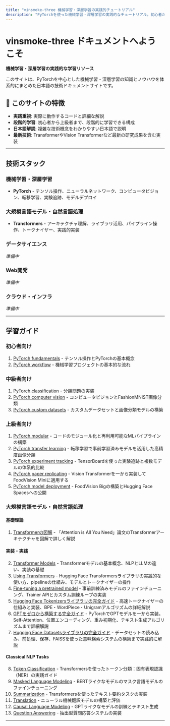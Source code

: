 ```yaml
---
title: "vinsmoke-three 機械学習・深層学習の実践的チュートリアル"
description: "PyTorchを使った機械学習・深層学習の実践的なチュートリアル。初心者から上級者まで段階的に学習できる日本語の技術ドキュメント。"
---
```


# vinsmoke-three ドキュメントへようこそ

**機械学習・深層学習の実践的な学習リソース**

このサイトは、PyTorchを中心とした機械学習・深層学習の知識とノウハウを体系的にまとめた日本語の技術ドキュメントサイトです。

## 🎯 このサイトの特徴

- **実践重視**: 実際に動作するコードと詳細な解説
- **段階的学習**: 初心者から上級者まで、段階的に学習できる構成
- **日本語解説**: 複雑な技術概念をわかりやすい日本語で説明
- **最新技術**: TransformerやVision Transformerなど最新の研究成果を含む実装

---

## 技術スタック

### 機械学習・深層学習
- **PyTorch** - テンソル操作、ニューラルネットワーク、コンピュータビジョン、転移学習、実験追跡、モデルデプロイ

### 大規模言語モデル・自然言語処理
- **Transformers** - アーキテクチャ理解、ライブラリ活用、パイプライン操作、トークナイザー、実践的実装

### データサイエンス
*準備中*

### Web開発
*準備中*

### クラウド・インフラ
*準備中*

---

## 学習ガイド

### 初心者向け
1. [PyTorch fundamentals](PyTorch/01_pytorch_fundamentals.md) - テンソル操作とPyTorchの基本概念
2. [PyTorch workflow](PyTorch/02_pytorch_workflow.md) - 機械学習プロジェクトの基本的な流れ

### 中級者向け
1. [PyTorch classification](PyTorch/03_pytorch_classification.md) - 分類問題の実装
2. [PyTorch computer vision](PyTorch/04_pytorch_computer_vision.md) - コンピュータビジョンとFashionMNIST画像分類
3. [PyTorch custom datasets](PyTorch/05_pytorch_custom_datasets.md) - カスタムデータセットと画像分類モデルの構築

### 上級者向け
1. [PyTorch modular](PyTorch/06_pytorch_modular.md) - コードのモジュール化と再利用可能なMLパイプラインの構築
2. [PyTorch transfer learning](PyTorch/07_pytorch_transfer_learning.md) - 転移学習で事前学習済みモデルを活用した高精度画像分類
3. [PyTorch experiment tracking](PyTorch/08_pytorch_experiment_tracking.md) - TensorBoardを使った実験追跡と複数モデルの体系的比較
4. [PyTorch paper replicating](PyTorch/09_pytorch_paper_replicating.md) - Vision Transformerを一から実装してFoodVision Miniに適用する
5. [PyTorch model deployment](PyTorch/10_pytorch_model_deployment.md) - FoodVision Bigの構築とHugging Face Spacesへの公開

### 大規模言語モデル・自然言語処理

#### 基礎理論
1. [Transformerの図解](LLM/00_illustrated_transformer.md) - 「Attention is All You Need」論文のTransformerアーキテクチャを図解で詳しく解説

#### 実装・実践
2. [Transformer Models](LLM/01_transformer_models.md) - Transformerモデルの基本概念、NLPとLLMの違い、実装の基礎
3. [Using Transformers](LLM/02_using_transformers.md) - Hugging Face Transformersライブラリの実践的な使い方、pipelineの仕組み、モデルとトークナイザーの操作
4. [Fine-tuning a pretrained model](LLM/03_fine_tuning_a_pretrained_model.md) - 事前訓練済みモデルのファインチューニング、Trainer APIとカスタム訓練ループの実装
5. [Hugging Face Tokenizersライブラリの完全ガイド](LLM/04_the_huggingface_tokenizers_library.md) - 高速トークナイザーの仕組みと実装、BPE・WordPiece・Unigramアルゴリズムの詳細解説
6. [GPTをゼロから構築する完全ガイド](LLM/05_Let's_build_GPT_from_scratch.md) - PyTorchでGPTモデルを一から実装。Self-Attention、位置エンコーディング、重み初期化、テキスト生成アルゴリズムまで詳細解説
7. [Hugging Face Datasetsライブラリの完全ガイド](LLM/06_the_huggingface_datasets_library.md) - データセットの読み込み、前処理、保存、FAISSを使った意味検索システムの構築まで実践的に解説

#### Classical NLP Tasks
8. [Token Classification](LLM/ClassicalNLP/71_token_classification.md) - Transformersを使ったトークン分類：固有表現認識（NER）の実践ガイド
9. [Masked Language Modeling](LLM/ClassicalNLP/72_masked_language_modeling.md) - BERTライクなモデルのマスク言語モデルのファインチューニング
10. [Summarization](LLM/ClassicalNLP/73_summarization.md) - Transformersを使ったテキスト要約タスクの実装
11. [Translation](LLM/ClassicalNLP/74_translation.md) - ニューラル機械翻訳モデルの構築と評価
12. [Causal Language Modeling](LLM/ClassicalNLP/75_causal_language_modeling.md) - GPTライクなモデルの訓練とテキスト生成
13. [Question Answering](LLM/ClassicalNLP/76_question_answering.md) - 抽出型質問応答システムの実装

---